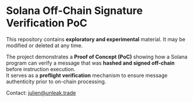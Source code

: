 # Solana Off-Chain Signature Verification PoC

This repository contains **exploratory and experimental** material. It may be modified or deleted at any time.

The project demonstrates a **Proof of Concept (PoC)** showing how a Solana program can verify a message that was **hashed and signed off-chain** before instruction execution.  
It serves as a **preflight verification** mechanism to ensure message authenticity prior to on-chain processing.

Contact: [julien@unleak.trade](mailto:julien@unleak.trade)
